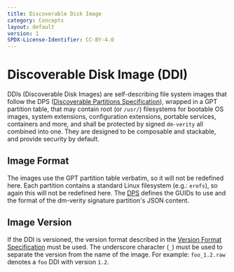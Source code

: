 ```yaml
---
title: Discoverable Disk Image
category: Concepts
layout: default
version: 1
SPDX-License-Identifier: CC-BY-4.0
---
```

# Discoverable Disk Image (DDI)

DDIs (Discoverable Disk Images) are self-describing file system images that follow the DPS ([Discoverable
Partitions Specification](discoverable_partitions_specification.md)), wrapped in a GPT partition table, that
may contain root (or `/usr/`) filesystems for bootable OS images, system extensions, configuration
extensions, portable services, containers and more, and shall be protected by signed `dm-verity` all combined
into one.  They are designed to be composable and stackable, and provide security by default.

## Image Format
The images use the GPT partition table verbatim, so it will not be redefined here. Each partition contains
a standard Linux filesystem (e.g.: `erofs`), so again this will not be redefined here.
The [DPS](discoverable_partitions_specification.md) defines the GUIDs to use and the format of the
dm-verity signature partition's JSON content.

## Image Version
If the DDI is versioned, the version format described in the
[Version Format Specification](version_format_specification.md) must be used. The underscore character (`_`)
must be used to separate the version from the name of the image. For example: `foo_1.2.raw` denotes a `foo`
DDI with version `1.2`.
